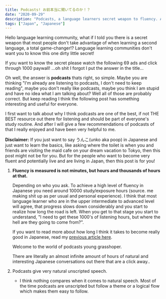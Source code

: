 ```yaml
---
title: Podcasts! お前本当に聞いてるのか！？
date: "2020-09-29"
description: "Podcasts, a language learners secret weapon to fluency. Are you taking advantage?"
tags: ["Japan", "Japanese"]
---
```


Hello language learning community, what if I told you there is a secret weapon that most people don't take advantage of when learning a second language, a total game-changer!?
Language learning communities don't want you to know this one dirty little secret!

If you want to know the secret please watch the following 69 ads and click through 1000 paywall! ...oh shit I forgot I put the answer in the title...

Oh well, the answer is **podcasts** thats right, so simple. Maybe you are thinking "I'm already are listening to podcasts, I don't need to keep reading", maybe you don't really like podcasts, maybe you think I am stupid and have no idea what I am talking about? Well all of those are probably correct. But keep reading I think the following post has something interesting and useful for everyone.

I first want to talk about why I think podcasts are one of the best, if not THE BEST resource out there for listening and should be part of everyone's study routine. And after I will give a few recommendations of podcasts of that I really enjoyed and have been very helpful to me.

**Disclaimer:** If you just want to say うんこ(unko aka poop) in Japanese and just want to learn the basics, like asking where the toilet is when you and friends are visiting the maid cafe on your dream vacation to Tokyo, then this post might not be for you. But for the people who want to become very fluent and potentially live and are living in Japan, then this post is for you!

1. **Fluency is measured is not minutes, but hours and thousands of hours at that.**

   Depending on who you ask. To achieve a high level of fluency in Japanese you need around 10000 study/exposure hours (source. me making shit up as per usual and personal experience). I think that most language learner who are in the upper intermediate to advanced level will agree, that progress slows down considerably and you start to realize how long the road is left. When you get to that stage you start to understand, "I need to get these 1000's of listening hours, but where the hell are they going to come from?".

   If you want to read more about how long I think it takes to become really good in Japanese, read my [previous article here](/2-years-to-learn-japanese/).

   Welcome to the world of podcasts young grasshoper.

   There are literally an almost infinite amount of hours of natural and interesting Japanese conversations out there that are a click away..

2. Podcasts give very natural unscripted speech.
   - I think nothing compares when it comes to natural speech. Most of the time podcasts are unscripted but follow a theme or a logical flow which makes them easy to follow.
